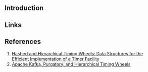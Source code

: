 ## Introduction



## Links



## References

1. [Hashed and Hierarchical Timing Wheels: Data Structures for the Efficient Implementation of a Timer Facility](https://dl.acm.org/doi/pdf/10.1145/41457.37504)
2. [Apache Kafka, Purgatory, and Hierarchical Timing Wheels](https://www.confluent.io/blog/apache-kafka-purgatory-hierarchical-timing-wheels/)